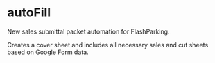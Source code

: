 # autoFill
New sales submittal packet automation for FlashParking.

Creates a cover sheet and includes all necessary sales and cut sheets based on Google Form data.
